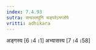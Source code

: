 ```yaml
---
index: 7.4.93
sutra: सन्वल्लघुनि चङ्परेऽनग्लोपे
vritti: adhikara
---
```


 अङ्गस्य [6।4।1]  अभ्यासस्य [7।4।58] 